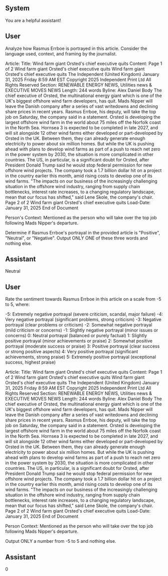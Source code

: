 ## System

You are a helpful assistant!

## User


Analyze how Rasmus Errboe is portrayed in this article. Consider the language used, context, and framing by the journalist.

Article:
Title: Wind farm giant Orsted's chief executive quits
Content: Page 1 of 2
Wind farm giant Orsted's chief executive quits
Wind farm giant Orsted's chief executive quits
The Independent (United Kingdom)
January 31, 2025 Friday 8:59 AM EST
Copyright 2025 Independent Print Ltd  All Rights Reserved
Section: RENEWABLE ENERGY NEWS, Utilities news & EXECUTIVE MOVES NEWS
Length: 244 words
Byline: Alex Daniel
Body
The chief executive of Orsted, the multinational energy giant which is one of the UK's biggest offshore wind farm 
developers, has quit.
Mads Nipper will leave the Danish company after a series of vast writedowns and declining share prices in recent 
years.
Rasmus Errboe, his deputy, will take the top job on Saturday, the company said in a statement.
Orsted is developing the largest offshore wind farm in the world about 75 miles off the Norfolk coast in the North 
Sea.
Hornsea 3 is expected to be completed in late 2027, and will sit alongside 12 other wind farms either developed or 
part-developed by Orsted in the UK.
Between them, they can already generate enough electricity to power about six million homes.
But while the UK is pushing ahead with plans to develop wind farms as part of a push to reach net zero in the power 
system by 2030, the situation is more complicated in other countries.
The US, in particular, is a significant doubt for Orsted, after President Donald Trump said he would stop federal 
permission for new offshore wind projects.
The company took a 1.7 billion dollar hit on a project in the country earlier this month, amid rising costs to develop 
one of its wind farms.
"The impacts on our business of the increasingly challenging situation in the offshore wind industry, ranging from 
supply chain bottlenecks, interest rate increases, to a changing regulatory landscape, mean that our focus has 
shifted," said Lene Skole, the company's chair.
Page 2 of 2
Wind farm giant Orsted's chief executive quits
Load-Date: January 31, 2025
End of Document

Person's Context: Mentioned as the person who will take over the top job following Mads Nipper's departure.

Determine if Rasmus Errboe's portrayal in the provided article is "Positive", "Neutral", or "Negative".
Output ONLY ONE of these three words and nothing else.


## Assistant

Neutral

## User


Rate the sentiment towards Rasmus Errboe in this article on a scale from -5 to 5, where:

-5: Extremely negative portrayal (severe criticism, scandal, major failure)
-4: Very negative portrayal (significant problems, strong criticism)
-3: Negative portrayal (clear problems or criticism)
-2: Somewhat negative portrayal (mild criticism or concerns)
-1: Slightly negative portrayal (minor issues or concerns)
0: Neutral portrayal (balanced or purely factual)
1: Slightly positive portrayal (minor achievements or praise)
2: Somewhat positive portrayal (moderate success or praise)
3: Positive portrayal (clear success or strong positive aspects)
4: Very positive portrayal (significant achievements, strong praise)
5: Extremely positive portrayal (exceptional success, highest praise)

Article:
Title: Wind farm giant Orsted's chief executive quits
Content: Page 1 of 2
Wind farm giant Orsted's chief executive quits
Wind farm giant Orsted's chief executive quits
The Independent (United Kingdom)
January 31, 2025 Friday 8:59 AM EST
Copyright 2025 Independent Print Ltd  All Rights Reserved
Section: RENEWABLE ENERGY NEWS, Utilities news & EXECUTIVE MOVES NEWS
Length: 244 words
Byline: Alex Daniel
Body
The chief executive of Orsted, the multinational energy giant which is one of the UK's biggest offshore wind farm 
developers, has quit.
Mads Nipper will leave the Danish company after a series of vast writedowns and declining share prices in recent 
years.
Rasmus Errboe, his deputy, will take the top job on Saturday, the company said in a statement.
Orsted is developing the largest offshore wind farm in the world about 75 miles off the Norfolk coast in the North 
Sea.
Hornsea 3 is expected to be completed in late 2027, and will sit alongside 12 other wind farms either developed or 
part-developed by Orsted in the UK.
Between them, they can already generate enough electricity to power about six million homes.
But while the UK is pushing ahead with plans to develop wind farms as part of a push to reach net zero in the power 
system by 2030, the situation is more complicated in other countries.
The US, in particular, is a significant doubt for Orsted, after President Donald Trump said he would stop federal 
permission for new offshore wind projects.
The company took a 1.7 billion dollar hit on a project in the country earlier this month, amid rising costs to develop 
one of its wind farms.
"The impacts on our business of the increasingly challenging situation in the offshore wind industry, ranging from 
supply chain bottlenecks, interest rate increases, to a changing regulatory landscape, mean that our focus has 
shifted," said Lene Skole, the company's chair.
Page 2 of 2
Wind farm giant Orsted's chief executive quits
Load-Date: January 31, 2025
End of Document

Person Context: Mentioned as the person who will take over the top job following Mads Nipper's departure.

Output ONLY a number from -5 to 5 and nothing else.


## Assistant

0

